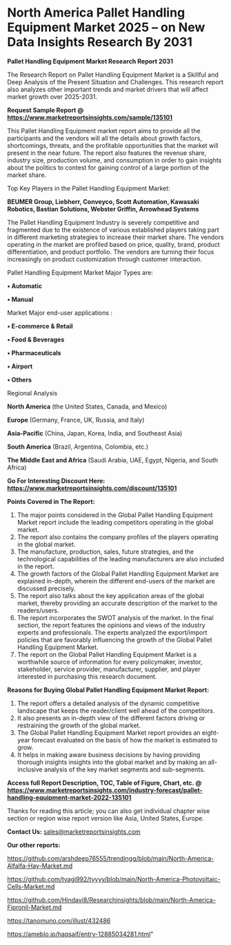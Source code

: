 # North America Pallet Handling Equipment Market 2025 – on New Data Insights Research By 2031

<strong>Pallet Handling Equipment Market Research Report 2031</strong>

The Research Report on Pallet Handling Equipment Market is a Skillful and Deep Analysis of the Present Situation and Challenges. This research report also analyzes other important trends and market drivers that will affect market growth over 2025-2031.

<strong>Request Sample Report @ <a href=https://www.marketreportsinsights.com/sample/135101>https://www.marketreportsinsights.com/sample/135101</a></strong>

This Pallet Handling Equipment market report aims to provide all the participants and the vendors will all the details about growth factors, shortcomings, threats, and the profitable opportunities that the market will present in the near future. The report also features the revenue share, industry size, production volume, and consumption in order to gain insights about the politics to contest for gaining control of a large portion of the market share.

Top Key Players in the Pallet Handling Equipment Market:

<strong>BEUMER Group, Liebherr, Conveyco, Scott Automation, Kawasaki Robotics, Bastian Solutions, Webster Griffin, Arrowhead Systems</strong>

The Pallet Handling Equipment Industry is severely competitive and fragmented due to the existence of various established players taking part in different marketing strategies to increase their market share. The vendors operating in the market are profiled based on price, quality, brand, product differentiation, and product portfolio. The vendors are turning their focus increasingly on product customization through customer interaction.

Pallet Handling Equipment Market Major Types are:

<strong>• Automatic

• Manual</strong>

Market Major end-user applications :

<strong>• E-commerce & Retail

• Food & Beverages

• Pharmaceuticals

• Airport

• Others</strong>

Regional Analysis

</u><strong><b>North America</b></strong> (the United States, Canada, and Mexico)

<strong><b>Europe </b></strong>(Germany, France, UK, Russia, and Italy)

<strong><b>Asia-Pacific</b></strong> (China, Japan, Korea, India, and Southeast Asia)

<strong><b>South America</b></strong> (Brazil, Argentina, Colombia, etc.)

<strong><b>The Middle East and Africa</b></strong> (Saudi Arabia, UAE, Egypt, Nigeria, and South Africa)

<strong>Go For Interesting Discount Here: <a href=https://www.marketreportsinsights.com/discount/135101>https://www.marketreportsinsights.com/discount/135101</a></strong>

<strong>Points Covered in The Report:</strong>
<ol>
  <li>The major points considered in the Global Pallet Handling Equipment Market report include the leading competitors operating in the global market.</li>
  <li>The report also contains the company profiles of the players operating in the global market.</li>
  <li>The manufacture, production, sales, future strategies, and the technological capabilities of the leading manufacturers are also included in the report.</li>
  <li>The growth factors of the Global Pallet Handling Equipment Market are explained in-depth, wherein the different end-users of the market are discussed precisely.</li>
  <li>The report also talks about the key application areas of the global market, thereby providing an accurate description of the market to the readers/users.</li>
  <li>The report incorporates the SWOT analysis of the market. In the final section, the report features the opinions and views of the industry experts and professionals. The experts analyzed the export/import policies that are favorably influencing the growth of the Global Pallet Handling Equipment Market.</li>
  <li>The report on the Global Pallet Handling Equipment Market is a worthwhile source of information for every policymaker, investor, stakeholder, service provider, manufacturer, supplier, and player interested in purchasing this research document.</li>
</ol>
<strong>Reasons for Buying Global Pallet Handling Equipment Market Report:</strong>

<ol>
  <li>The report offers a detailed analysis of the dynamic competitive landscape that keeps the reader/client well ahead of the competitors.</li>
  <li>It also presents an in-depth view of the different factors driving or restraining the growth of the global market.</li>
  <li>The Global Pallet Handling Equipment Market report provides an eight-year forecast evaluated on the basis of how the market is estimated to grow.</li>
  <li>It helps in making aware business decisions by having providing thorough insights insights into the global market and by making an all-inclusive analysis of the key market segments and sub-segments.</li>
</ol>
<strong>Access full Report Description, TOC, Table of Figure, Chart, etc. @ <a href=https://www.marketreportsinsights.com/industry-forecast/pallet-handling-equipment-market-2022-135101>https://www.marketreportsinsights.com/industry-forecast/pallet-handling-equipment-market-2022-135101</a></strong>


Thanks for reading this article; you can also get individual chapter wise section or region wise report version like Asia, United States, Europe.

<strong>Contact Us:</strong>
sales@marketreportsinsights.com

<strong>Our other reports:</strong>

<a href=https://github.com/arshdeep76555/trendingg/blob/main/North-America-Alfalfa-Hay-Market.md>https://github.com/arshdeep76555/trendingg/blob/main/North-America-Alfalfa-Hay-Market.md</a>

<a href=https://github.com/tyagi992/tyyyy/blob/main/North-America-Photovoltaic-Cells-Market.md>https://github.com/tyagi992/tyyyy/blob/main/North-America-Photovoltaic-Cells-Market.md</a>

<a href=https://github.com/Hindavi8/Researchinsights/blob/main/North-America-Fipronil-Market.md>https://github.com/Hindavi8/Researchinsights/blob/main/North-America-Fipronil-Market.md</a>

<a href=https://tanomuno.com/illust/432486>https://tanomuno.com/illust/432486</a>

<a href=https://ameblo.jp/haqsaif/entry-12885034281.html>https://ameblo.jp/haqsaif/entry-12885034281.html</a>"
